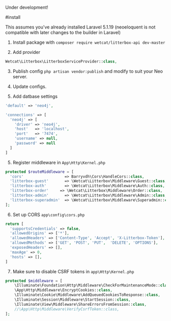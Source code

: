 Under development!

#install

This assumes you've already installed Laravel 5.1.19 (neoeloquent is not compatible with later changes to the builder in Laravel)

1. Install package with `composer require wetcat/litterbox-api dev-master`

2. Add provider

```php
Wetcat\Litterbox\LitterboxServiceProvider::class,
```

3. Publish config `php artisan vendor:publish` and modify to suit your Neo server.

4. Update configs.

4. Add datbase settings

```php
'default' => 'neo4j',
```

```php
'connections' => [
  'neo4j' => [
    'driver' => 'neo4j',
    'host'   => 'localhost',
    'port'   => '7474',
    'username' => null,
    'password' => null
  ]
]
```

5. Register middleware in `App\Http\Kernel.php`

```php
protected $routeMiddleware = [
  'cors'                  => Barryvdh\Cors\HandleCors::class,
  'litterbox-guest'       => \Wetcat\Litterbox\Middleware\Guest::class,
  'litterbox-auth'        => \Wetcat\Litterbox\Middleware\Auth::class,
  'litterbox-order'     => \Wetcat\Litterbox\Middleware\Order::class,
  'litterbox-admin'       => \Wetcat\Litterbox\Middleware\Admin::class,
  'litterbox-superadmin'  => \Wetcat\Litterbox\Middleware\Superadmin::class,
];
```

6. Set up CORS `app\config\cors.php`

```php
return [
  'supportsCredentials' => false,
  'allowedOrigins' => ['*'],
  'allowedHeaders' => ['Content-Type', 'Accept', 'X-Litterbox-Token'],
  'allowedMethods' => ['GET', 'POST', 'PUT',  'DELETE', 'OPTIONS'],
  'exposedHeaders' => [],
  'maxAge' => 0,
  'hosts' => [],  
]
```

7. Make sure to disable CSRF tokens in `app\Http\Kernel.php`

```php
protected $middleware = [
    \Illuminate\Foundation\Http\Middleware\CheckForMaintenanceMode::class,
    \App\Http\Middleware\EncryptCookies::class,
    \Illuminate\Cookie\Middleware\AddQueuedCookiesToResponse::class,
    \Illuminate\Session\Middleware\StartSession::class,
    \Illuminate\View\Middleware\ShareErrorsFromSession::class,
    //\App\Http\Middleware\VerifyCsrfToken::class,
];
```